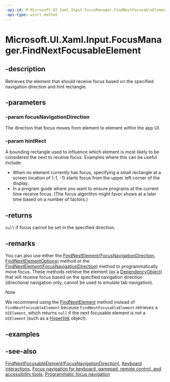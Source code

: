 ```yaml
---
-api-id: M:Microsoft.UI.Xaml.Input.FocusManager.FindNextFocusableElement(Microsoft.UI.Xaml.Input.FocusNavigationDirection,Windows.Foundation.Rect)
-api-type: winrt method
---
```


<!-- Method syntax
public Microsoft.UI.Xaml.UIElement FindNextFocusableElement(Microsoft.UI.Xaml.Input.FocusNavigationDirection focusNavigationDirection, Windows.Foundation.Rect hintRect)
-->

# Microsoft.UI.Xaml.Input.FocusManager.FindNextFocusableElement

## -description

Retrieves the element that should receive focus based on the specified navigation direction and hint rectangle.

## -parameters

### -param focusNavigationDirection

The direction that focus moves from element to element within the app UI.

### -param hintRect

A bounding rectangle used to influence which element is most likely to be considered the next to receive focus. Examples where this can be useful include:

- When no element currently has focus, specifying a small rectangle at a screen location of (-1, -1) starts focus from the upper left corner of the display.
- In a program guide where you want to ensure programs at the current time receive focus. (The focus algorithm might favor shows at a later time based on a number of factors.)

## -returns

`null` if focus cannot be set in the specified direction.

## -remarks

You can also use either the [FindNextElement(FocusNavigationDirection, FindNextElementOptions)](focusmanager_findnextelement_905966547.md) method or the [FindNextElement(FocusNavigationDirection)](focusmanager_findnextelement_79258569.md) method to programmatically move focus. These methods retrieve the element (as a [DependencyObject](../microsoft.ui.xaml/dependencyobject.md)) that will receive focus based on the specified navigation direction (directional navigation only, cannot be used to emulate tab navigation).

> [!NOTE]
> We recommend using the [FindNextElement](/windows/windows-app-sdk/api/winrt/microsoft.ui.xaml.input.focusmanager.findnextelement) method instead of `FindNextFocusableElement` because `FindNextFocusableElement` retrieves a `UIElement`, which returns `null` if the next focusable element is not a `UIElement` (such as a [Hyperlink](../microsoft.ui.xaml.documents/hyperlink.md) object).

## -examples

## -see-also

[FindNextFocusableElement(FocusNavigationDirection)](focusmanager_findnextfocusableelement_2063175091.md), [Keyboard interactions](/windows/apps/design/input/keyboard-interactions), [Focus navigation for keyboard, gamepad, remote control, and accessibility tools](/windows/apps/design/input/focus-navigation), [Programmatic focus navigation](/windows/apps/design/input/focus-navigation-programmatic)
